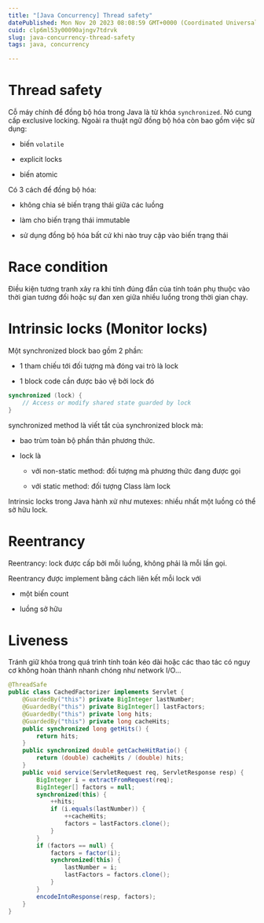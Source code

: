 ```yaml
---
title: "[Java Concurrency] Thread safety"
datePublished: Mon Nov 20 2023 08:08:59 GMT+0000 (Coordinated Universal Time)
cuid: clp6ml53y00090ajngv7tdrvk
slug: java-concurrency-thread-safety
tags: java, concurrency

---
```


# Thread safety

Cỗ máy chính để đồng bộ hóa trong Java là từ khóa `synchronized`. Nó cung cấp exclusive locking. Ngoài ra thuật ngữ đồng bộ hóa còn bao gồm việc sử dụng:

* biến `volatile`
    
* explicit locks
    
* biến atomic
    

Có 3 cách để đồng bộ hóa:

* không chia sẻ biến trạng thái giữa các luồng
    
* làm cho biến trạng thái immutable
    
* sử dụng đồng bộ hóa bất cứ khi nào truy cập vào biến trạng thái
    

# Race condition

Điều kiện tương tranh xảy ra khi tính đúng đắn của tính toán phụ thuộc vào thời gian tương đối hoặc sự đan xen giữa nhiều luồng trong thời gian chạy.

# Intrinsic locks (Monitor locks)

Một synchronized block bao gồm 2 phần:

* 1 tham chiếu tới đối tượng mà đóng vai trò là lock
    
* 1 block code cần được bảo vệ bởi lock đó
    

```java
synchronized (lock) {
    // Access or modify shared state guarded by lock
}
```

synchronized method là viết tắt của synchronized block mà:

* bao trùm toàn bộ phần thân phương thức.
    
* lock là
    
    * với non-static method: đối tượng mà phương thức đang được gọi
        
    * với static method: đối tượng Class làm lock
        

Intrinsic locks trong Java hành xử như mutexes: nhiều nhất một luồng có thể sở hữu lock.

# Reentrancy

Reentrancy: lock được cấp bởi mỗi luồng, không phải là mỗi lần gọi.

Reentrancy được implement bằng cách liên kết mỗi lock với

* một biến count
    
* luồng sở hữu
    

# Liveness

Tránh giữ khóa trong quá trình tính toán kéo dài hoặc các thao tác có nguy cơ không hoàn thành nhanh chóng như network I/O...

```java
@ThreadSafe
public class CachedFactorizer implements Servlet {
    @GuardedBy("this") private BigInteger lastNumber;
    @GuardedBy("this") private BigInteger[] lastFactors;
    @GuardedBy("this") private long hits;
    @GuardedBy("this") private long cacheHits;
    public synchronized long getHits() {
        return hits;
    }
    public synchronized double getCacheHitRatio() {
        return (double) cacheHits / (double) hits;
    }
    public void service(ServletRequest req, ServletResponse resp) {
        BigInteger i = extractFromRequest(req);
        BigInteger[] factors = null;
        synchronized(this) {
            ++hits;
            if (i.equals(lastNumber)) {
                ++cacheHits;
                factors = lastFactors.clone();
            }
        }
        if (factors == null) {
            factors = factor(i);
            synchronized(this) {
                lastNumber = i;
                lastFactors = factors.clone();
            }
        }
        encodeIntoResponse(resp, factors);
    }
}
```
